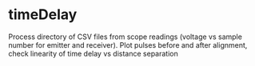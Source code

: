 # timeDelay
Process directory of CSV files from scope readings (voltage vs sample number for emitter and receiver). Plot pulses before and after alignment, check linearity of time delay vs distance separation
